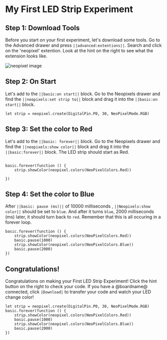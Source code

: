 
# My First LED Strip Experiment

## Step 1: Download Tools 
Before you start on your first experiment, let's download some tools.
Go to the Advanced drawer and press ``||advanced:extentions||``. Search and click on the 'neopixel' extention.
Look at the hint on the right to see what the extension looks like. 

![neopixel image](https://user-images.githubusercontent.com/46551376/85745582-ceacb080-b6d3-11ea-96b2-48aca7aaf921.png)

## Step 2: On Start
Let's add to the ``||basic:on start||`` block. Go to the Neopixels drawer and find the 
``||neopixels:set strip to||`` block and drag it into the ``||basic:on start||`` block.

```blocks
let strip = neopixel.create(DigitalPin.P0, 30, NeoPixelMode.RGB)

```
## Step 3: Set the color to Red
Let's add to the ``||basic: forever||`` block. Go to the Neopixels drawer and find the 
``||neopixels:show color||`` block and drag it into the ``||basic:forever||`` block.
The LED strip should start as Red.
```blocks

basic.forever(function () {
    strip.showColor(neopixel.colors(NeoPixelColors.Red))

})
```

## Step 4: Set the color to Blue
After ``||basic: pause (ms)||`` of 10000 milliseconds , ``||Neopixels:show color||`` should be set to ``blue``. 
And after it turns ``blue``, 2000 milliseconds (ms) later, it should turn back to ``red``. 
Remember that this is all occuring in a forever loop.

```blocks
basic.forever(function () {
    strip.showColor(neopixel.colors(NeoPixelColors.Red))
    basic.pause(1000)
    strip.showColor(neopixel.colors(NeoPixelColors.Blue))
    basic.pause(2000)
})
```
## Congratulations!
Congratulations on making your First LED Strip Experiment!
Click the hint button on the right to check your code. 
If you have a @boardname@ connected, click ``|Download|`` to transfer your code and watch your LED change color!

```blocks
let strip = neopixel.create(DigitalPin.P0, 30, NeoPixelMode.RGB)
basic.forever(function () {
    strip.showColor(neopixel.colors(NeoPixelColors.Red))
    basic.pause(1000)
    strip.showColor(neopixel.colors(NeoPixelColors.Blue))
    basic.pause(2000)
})
```



